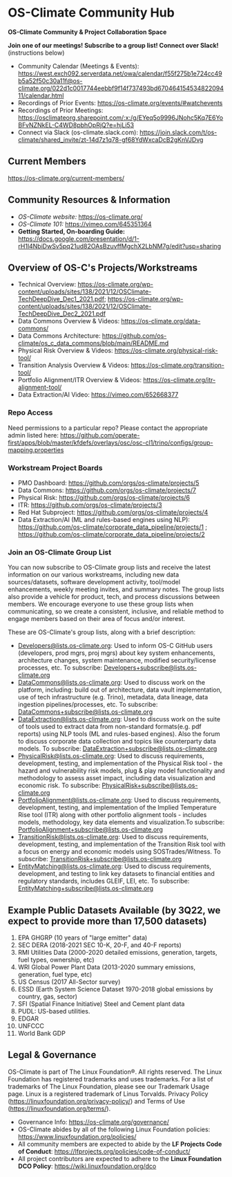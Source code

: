 # OS-Climate Community Hub
**OS-Climate Community &amp; Project Collaboration Space**

**Join one of our meetings! Subscribe to a group list! Connect over Slack!** (instructions below)

 - Community Calendar (Meetings & Events): https://west.exch092.serverdata.net/owa/calendar/f55f275b1e724cc49b5a52f50c30a11f@os-climate.org/022d1c0017744eebbf9f14f737493bd67046415453482209411/calendar.html
 - Recordings of Prior Events: https://os-climate.org/events/#watchevents
 - Recordings of Prior Meetings: https://osclimateorg.sharepoint.com/:x:/g/EYeq5o9996JNohc5Kq7E6YoBFvNZNkEL-C4WD8pbhOpRjQ?e=hjLi53
 - Connect via Slack (os-climate.slack.com):  https://join.slack.com/t/os-climate/shared_invite/zt-14d7z1q78-gf68YdWxcaDcB2gKnVJDvg

## Current Members
https://os-climate.org/current-members/

## Community Resources & Information
 - *OS-Climate website:* https://os-climate.org/
 - *OS-Climate 101:* https://vimeo.com/645351364
 - **Getting Started, On-boarding Guide:** https://docs.google.com/presentation/d/1-rH1l4NbiDwSv5pq21ud82OAsBzuvffMgchX2LbNM7g/edit?usp=sharing

## Overview of OS-C's Projects/Workstreams
 - Technical Overview:  https://os-climate.org/wp-content/uploads/sites/138/2021/12/OSClimate-TechDeepDive_Dec1_2021.pdf; https://os-climate.org/wp-content/uploads/sites/138/2021/12/OSClimate-TechDeepDive_Dec2_2021.pdf
 - Data Commons Overview & Videos: https://os-climate.org/data-commons/
 - Data Commons Architecture:  https://github.com/os-climate/os_c_data_commons/blob/main/README.md
 - Physical Risk Overview & Videos:  https://os-climate.org/physical-risk-tool/
 - Transition Analysis Overview & Videos:  https://os-climate.org/transition-tool/
 - Portfolio Alignment/ITR Overview & Videos: https://os-climate.org/itr-alignment-tool/
 - Data Extraction/AI Video:  https://vimeo.com/652668377

### Repo Access
Need permissions to a particular repo? Please contact the appropriate admin listed here:  https://github.com/operate-first/apps/blob/master/kfdefs/overlays/osc/osc-cl1/trino/configs/group-mapping.properties

### Workstream Project Boards
 - PMO Dashboard: https://github.com/orgs/os-climate/projects/5
 - Data Commons: https://github.com/orgs/os-climate/projects/7
 - Physical Risk: https://github.com/orgs/os-climate/projects/6
 - ITR:  https://github.com/orgs/os-climate/projects/3 
 - Red Hat Subproject: https://github.com/orgs/os-climate/projects/4 
 - Data Extraction/AI (ML and rules-based engines using NLP): https://github.com/os-climate/corporate_data_pipeline/projects/1 ; https://github.com/os-climate/corporate_data_pipeline/projects/2

### Join an OS-Climate Group List
You can now subscribe to OS-Climate group lists and receive the latest information on our various workstreams, including new data sources/datasets, software development activity, tool/model enhancements, weekly meeting invites, and summary notes.  The group lists also provide a vehicle for product, tech, and process discussions between members.  We encourage everyone to use these group lists when communicating, so we create a consistent, inclusive, and reliable method to engage members based on their area of focus and/or interest.

These are OS-Climate's group lists, along with a brief description:

 - Developers@lists.os-climate.org:  Used to inform OS-C GitHub users (developers, prod mgrs, proj mgrs)  about key system enhancements, architecture changes, system maintenance, modified security/license processes, etc. To subscribe: Developers+subscribe@lists.os-climate.org
 - DataCommons@lists.os-climate.org:  Used to discuss work on the platform, including:  build out of architecture, data vault implementation, use of tech infrastructure (e.g. Trino), metadata, data lineage, data ingestion pipelines/processes, etc. To subscribe: DataCommons+subscribe@lists.os-climate.org
 - DataExtraction@lists.os-climate.org: Used to discuss work on the suite of tools used to extract data from non-standard formats(e.g. pdf reports) using NLP tools (ML and rules-based engines).  Also the forum to discuss corporate data collection and topics like counterparty data models. To subscribe: DataExtraction+subscribe@lists.os-climate.org
 - PhysicalRisk@lists.os-climate.org:  Used to discuss requirements, development, testing, and implementation of the Physical Risk tool - the hazard and vulnerability risk models, plug & play model functionality and methodology to assess asset impact, including data visualization and economic risk. To subscribe: PhysicalRisk+subscribe@lists.os-climate.org
 - PortfolioAlignment@lists.os-climate.org: Used to discuss requirements, development, testing, and implementation of the Implied Temperature Rise tool (ITR) along with other portfolio alignment tools - includes models, methodology, key data elements and visualization.To subscribe: PortfolioAlignment+subscribe@lists.os-climate.org
 - TransitionRisk@lists.os-climate.org:  Used to discuss requirements, development, testing, and implementation of the Transition Risk tool with a focus on energy and economic models using SOSTrades/Witness.  To subscribe: TransitionRisk+subscribe@lists.os-climate.org
 - EntityMatching@lists.os-climate.org:  Used to discuss requirements, development, and testing to link key datasets to financial entities and regulatory standards, includes GLEIF, LEI, etc. To subscribe: EntityMatching+subscribe@lists.os-climate.org

## Example Public Datasets Available (by 3Q22, we expect to provide more than 17,500 datasets)

1.  EPA GHGRP (10 years of "large emitter" data)
2.  SEC DERA (2018-2021 SEC 10-K, 20-F, and 40-F reports)
3.  RMI Utilities Data (2000-2020 detailed emissions, generation, targets, fuel types, ownership, etc)
4.  WRI Global Power Plant Data (2013-2020 summary emissions, generation, fuel type, etc)
5.  US Census (2017 All-Sector survey)
6.  ESSD (Earth System Science Dataset 1970-2018 global emissions by country, gas, sector)
7.  SFI (Spatial Finance Initiative) Steel and Cement plant data
8.  PUDL: US-based utilities.
9.  EDGAR
10.  UNFCCC
11.  World Bank GDP

## Legal & Governance

OS-Climate is part of The Linux Foundation®. All rights reserved. The Linux Foundation has registered trademarks and uses trademarks. For a list of trademarks of The Linux Foundation, please see our Trademark Usage page. Linux is a registered trademark of Linus Torvalds. Privacy Policy (https://linuxfoundation.org/privacy-policy/) and Terms of Use (https://linuxfoundation.org/terms/).

 - Governance Info: https://os-climate.org/governance/
 - OS-Climate abides by all of the following Linux Foundation policies: https://www.linuxfoundation.org/policies/
 - All community members are expected to abide by the **LF Projects Code of Conduct**: https://lfprojects.org/policies/code-of-conduct/
 - All project contributors are expected to adhere to the **Linux Foundation DCO Policy**: https://wiki.linuxfoundation.org/dco
